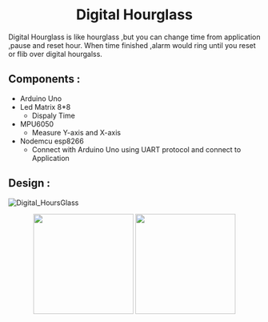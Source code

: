 <h1 align="center"> Digital Hourglass</h1>

 Digital Hourglass is like hourglass ,but you can change time from application ,pause and reset hour. When time finished ,alarm would ring until you reset or flib over digital hourgalss.

## Components :
- Arduino Uno 
- Led Matrix  8*8
  - Dispaly Time 
- MPU6050
  - Measure Y-axis and X-axis 
- Nodemcu esp8266 
  - Connect with Arduino Uno using UART protocol and connect to Application 
  
## Design :

![Digital_HoursGlass](https://github.com/NadaAlsaid/Digital_Hourglass/assets/92337927/e20f6af4-684f-4640-b776-5d557f2bf84d)
<br>
<div  align="center"> 
<img src="https://github.com/NadaAlsaid/Digital_Hourglass/assets/92337927/db25ad2d-2569-49cd-9f6a-90d5084e935f" width="200px" > 
<img src="https://github.com/NadaAlsaid/Digital_Hourglass/assets/92337927/3c6c0e3d-f548-4531-8145-2c6493119296" width="200px" > 
</div>
